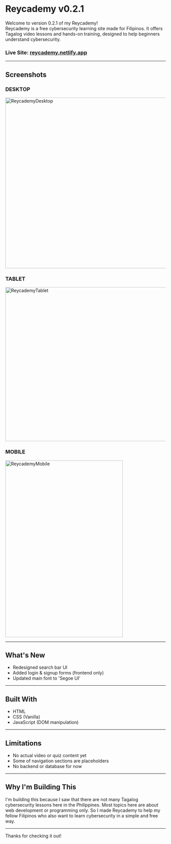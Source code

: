 # Reycademy v0.2.1

Welcome to version 0.2.1 of my Reycademy!  
Reycademy is a free cybersecurity learning site made for Filipinos. It offers Tagalog video lessons and hands-on training, designed to help beginners understand cybersecurity.

### Live Site: [reycademy.netlify.app](https://reycademy.netlify.app/)
---

## Screenshots

### DESKTOP

<img width="1262" height="535" alt="ReycademyDesktop" src="https://github.com/user-attachments/assets/ba71c74a-f1fb-427b-90c6-9ee4a897e9f4" />

### TABLET

<img width="764" height="483" alt="ReycademyTablet" src="https://github.com/user-attachments/assets/463beebd-ec18-4d34-a6ae-6ae4d93aa2e8" />

### MOBILE

<img width="369" height="554" alt="ReycademyMobile" src="https://github.com/user-attachments/assets/2812f9b0-fc56-4074-a591-0ba31f0a8c17" />

---

## What's New

- Redesigned search bar UI
- Added login & signup forms (frontend only)
- Updated main font to 'Segoe UI'

---

## Built With

- HTML
- CSS (Vanilla)
- JavaScript (DOM manipulation)
  
---

## Limitations

- No actual video or quiz content yet
- Some of navigation sections are placeholders
- No backend or database for now

---

## Why I'm Building This

I'm building this because I saw that there are not many Tagalog cybersecurity lessons here in the Philippines. Most topics here are about web development or programming only. So I made Reycademy to help my fellow Filipinos who also want to learn cybersecurity in a simple and free way.

---

Thanks for checking it out!
